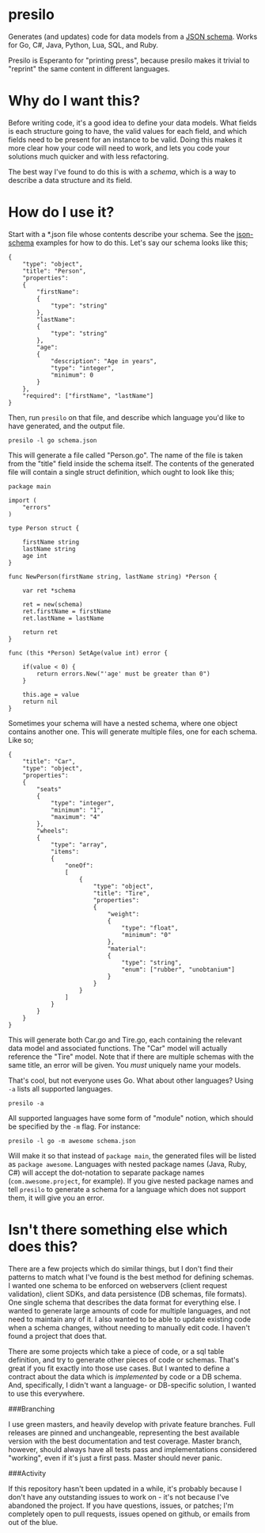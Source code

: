 presilo
====

Generates (and updates) code for data models from a [JSON schema](http://json-schema.org/). Works for Go, C#, Java, Python, Lua, SQL, and Ruby.

Presilo is Esperanto for "printing press", because presilo makes it trivial to "reprint" the same content in different languages.

Why do I want this?
====

Before writing code, it's a good idea to define your data models. What fields is each structure going to have, the valid values for each field, and which fields need to be present for an instance to be valid. Doing this makes it more clear how your code will need to work, and lets you code your solutions much quicker and with less refactoring.

The best way I've found to do this is with a _schema_, which is a way to describe a data structure and its field.

How do I use it?
====

Start with a \*.json file whose contents describe your schema. See the [json-schema](http://json-schema.org/examples.html) examples for how to do this. Let's say our schema looks like this;

    {
    	"type": "object",
    	"title": "Person",
    	"properties":
    	{
    		"firstName":
    		{
    			"type": "string"
    		},
    		"lastName":
    		{
    			"type": "string"
    		},
    		"age":
    		{
    			"description": "Age in years",
    			"type": "integer",
    			"minimum": 0
    		}
    	},
    	"required": ["firstName", "lastName"]
    }

Then, run `presilo` on that file, and describe which language you'd like to have generated, and the output file.

    presilo -l go schema.json

This will generate a file called "Person.go". The name of the file is taken from the "title" field inside the schema itself. The contents of the generated file will contain a single struct definition, which ought to look like this;

    package main

    import (
        "errors"
    )

    type Person struct {

        firstName string
        lastName string
        age int
    }

    func NewPerson(firstName string, lastName string) *Person {

        var ret *schema

        ret = new(schema)
        ret.firstName = firstName
        ret.lastName = lastName

        return ret
    }

    func (this *Person) SetAge(value int) error {

        if(value < 0) {
            return errors.New("'age' must be greater than 0")
        }

        this.age = value
        return nil
    }

Sometimes your schema will have a nested schema, where one object contains another one. This will generate multiple files, one for each schema. Like so;

    {
        "title": "Car",
        "type": "object",
        "properties":
        {
            "seats"
            {
                "type": "integer",
                "minimum": "1",
                "maximum": "4"
            },
            "wheels":
            {
                "type": "array",
                "items":
                {
                    "oneOf":
                    [
                        {
                            "type": "object",
                            "title": "Tire",
                            "properties":
                            {
                                "weight":
                                {
                                    "type": "float",
                                    "minimum": "0"
                                },
                                "material":
                                {
                                    "type": "string",
                                    "enum": ["rubber", "unobtanium"]
                                }
                            }
                        }
                    ]
                }
            }
        }
    }

This will generate both Car.go and Tire.go, each containing the relevant data model and associated functions. The "Car" model will actually reference the "Tire" model. Note that if there are multiple schemas with the same title, an error will be given. You _must_ uniquely name your models.

That's cool, but not everyone uses Go. What about other languages? Using `-a` lists all supported languages.

    presilo -a

All supported languages have some form of "module" notion, which should be specified by the `-m` flag. For instance:

    presilo -l go -m awesome schema.json

Will make it so that instead of `package main`, the generated files will be listed as `package awesome`. Languages with nested package names (Java, Ruby, C#) will accept the dot-notation to separate package names (`com.awesome.project`, for example). If you give nested package names and tell `presilo` to generate a schema for a language which does not support them, it will give you an error.

Isn't there something else which does this?
====

There are a few projects which do similar things, but I don't find their patterns to match what I've found is the best method for defining schemas. I wanted one schema to be enforced on webservers (client request validation), client SDKs, and data persistence (DB schemas, file formats). One single schema that describes the data format for everything else. I wanted to generate large amounts of code for multiple languages, and not need to maintain any of it. I also wanted to be able to update existing code when a schema changes, without needing to manually edit code. I haven't found a project that does that.

There are some projects which take a piece of code, or a sql table definition, and try to generate other pieces of code or schemas. That's great if you fit exactly into those use cases. But I wanted to define a contract about the data which is _implemented_ by code or a DB schema. And, specifically, I didn't want a language- or DB-specific solution, I wanted to use this everywhere.

###Branching

I use green masters, and heavily develop with private feature branches. Full releases are pinned and unchangeable, representing the best available version with the best documentation and test coverage. Master branch, however, should always have all tests pass and implementations considered "working", even if it's just a first pass. Master should never panic.

###Activity

If this repository hasn't been updated in a while, it's probably because I don't have any outstanding issues to work on - it's not because I've abandoned the project. If you have questions, issues, or patches; I'm completely open to pull requests, issues opened on github, or emails from out of the blue.

